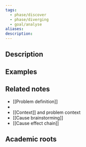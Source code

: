 ```yaml
---
tags:
  - phase/discover
  - phase/diverging
  - goal/analyse
aliases: 
description:
---
```


## Description


## Examples 


## Related notes 
- [[Problem definition]]
- 
- [[Context]] and problem context
- [[Cause brainstorming]]
- [[Cause effect chain]]

## Academic roots
